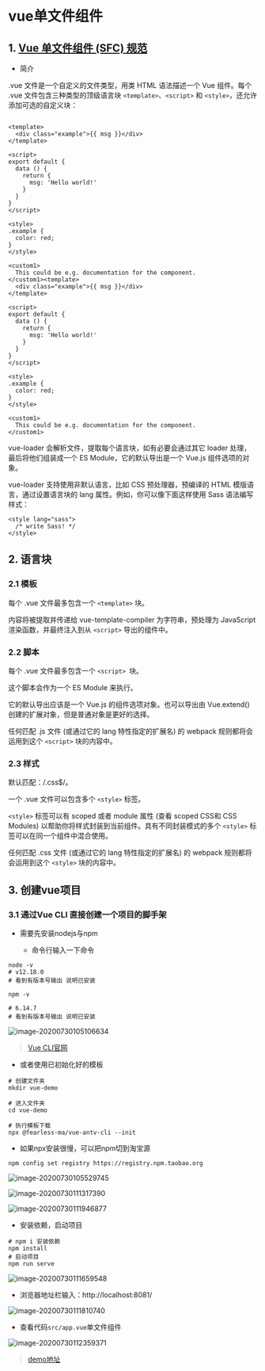 # vue单文件组件

## 1. [Vue 单文件组件 (SFC) 规范](https://vue-loader.vuejs.org/zh/spec.html)

- 简介

.vue 文件是一个自定义的文件类型，用类 HTML 语法描述一个 Vue 组件。每个 .vue 文件包含三种类型的顶级语言块 `<template>`、`<script>` 和 `<style>`，还允许添加可选的自定义块：

```vue

<template>
  <div class="example">{{ msg }}</div>
</template>

<script>
export default {
  data () {
    return {
      msg: 'Hello world!'
    }
  }
}
</script>

<style>
.example {
  color: red;
}
</style>

<custom1>
  This could be e.g. documentation for the component.
</custom1><template>
  <div class="example">{{ msg }}</div>
</template>

<script>
export default {
  data () {
    return {
      msg: 'Hello world!'
    }
  }
}
</script>

<style>
.example {
  color: red;
}
</style>

<custom1>
  This could be e.g. documentation for the component.
</custom1>
```


vue-loader 会解析文件，提取每个语言块，如有必要会通过其它 loader 处理，最后将他们组装成一个 ES Module，它的默认导出是一个 Vue.js 组件选项的对象。

vue-loader 支持使用非默认语言，比如 CSS 预处理器，预编译的 HTML 模版语言，通过设置语言块的 lang 属性。例如，你可以像下面这样使用 Sass 语法编写样式：

```vue
<style lang="sass">
  /* write Sass! */
</style>
```

## 2. 语言块

### 2.1 模板
每个 .vue 文件最多包含一个 `<template>` 块。

内容将被提取并传递给 vue-template-compiler 为字符串，预处理为 JavaScript 渲染函数，并最终注入到从 `<script>` 导出的组件中。

### 2.2 脚本

每个 .vue 文件最多包含一个 `<script> `块。

这个脚本会作为一个 ES Module 来执行。

它的默认导出应该是一个 Vue.js 的组件选项对象。也可以导出由 Vue.extend() 创建的扩展对象，但是普通对象是更好的选择。

任何匹配 .js 文件 (或通过它的 lang 特性指定的扩展名) 的 webpack 规则都将会运用到这个 `<script>` 块的内容中。

### 2.3 样式

默认匹配：/\.css$/。

一个 .vue 文件可以包含多个 `<style>` 标签。

`<style>` 标签可以有 scoped 或者 module 属性 (查看 scoped CSS和 CSS Modules) 以帮助你将样式封装到当前组件。具有不同封装模式的多个 `<style>` 标签可以在同一个组件中混合使用。

任何匹配 .css 文件 (或通过它的 lang 特性指定的扩展名) 的 webpack 规则都将会运用到这个 `<style>` 块的内容中。


## 3. 创建vue项目

### 3.1 通过Vue CLI 直接创建一个项目的脚手架

- 需要先安装nodejs与npm

  - 命令行输入一下命令


```shell
node -v 
# v12.18.0
# 看到有版本号输出 说明已安装

npm -v

# 6.14.7
# 看到有版本号输出 说明已安装
```

![image-20200730105106634](https://raw.githubusercontent.com/FearlessMa/FENotes-pic/master/js/20200805150039.png)


> [Vue CLI官网](https://cli.vuejs.org/zh/guide/)


- 或者使用已初始化好的模板

```shell
# 创建文件夹
mkdir vue-demo

# 进入文件夹
cd vue-demo

# 执行模板下载
npx @fearless-ma/vue-antv-cli --init

```

- 如果npx安装很慢，可以把npm切到淘宝源

```shell
npm config set registry https://registry.npm.taobao.org
```

![image-20200730105529745](https://raw.githubusercontent.com/FearlessMa/FENotes-pic/master/js/20200805150040.png)

![image-20200730111317390](https://raw.githubusercontent.com/FearlessMa/FENotes-pic/master/js/20200805150041.png)

![image-20200730111946877](https://raw.githubusercontent.com/FearlessMa/FENotes-pic/master/js/20200805150042.png)


- 安装依赖，启动项目

```shell
# npm i 安装依赖
npm install 
# 启动项目
npm run serve 
```

![image-20200730111659548](https://raw.githubusercontent.com/FearlessMa/FENotes-pic/master/js/20200805150043.png)

- 浏览器地址栏输入：http://localhost:8081/

![image-20200730111810740](https://raw.githubusercontent.com/FearlessMa/FENotes-pic/master/js/20200805150044.png)


- 查看代码`src/app.vue`单文件组件

![image-20200730112359371](https://raw.githubusercontent.com/FearlessMa/FENotes-pic/master/js/20200805150045.png)


> [demo地址](https://github.com/FearlessMa/FENotes-vue-demo)

